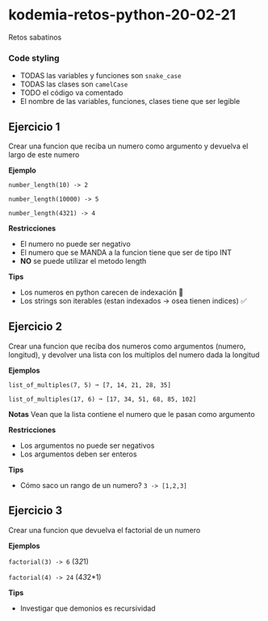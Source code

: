 # kodemia-retos-python-20-02-21
Retos sabatinos


### Code styling
- TODAS las variables y funciones son `snake_case`
- TODAS las clases son `camelCase`
- TODO el código va comentado
- El nombre de las variables, funciones, clases tiene que ser legible

## Ejercicio 1

Crear una funcion que reciba un numero como argumento y devuelva el largo de este numero

**Ejemplo**

`number_length(10) -> 2`

`number_length(10000) -> 5`

`number_length(4321) -> 4`

**Restricciones**
- El numero no puede ser negativo
- El numero que se MANDA a la funcion tiene que ser de tipo INT
- **NO** se puede utilizar el metodo length

**Tips**
- Los numeros en python carecen de indexación :poop:
- Los strings son iterables (estan indexados -> osea tienen indices) :white_check_mark:
  

## Ejercicio 2

Crear una funcion que reciba dos numeros como argumentos (numero, longitud), y devolver una lista con los multiplos del numero dada la longitud

**Ejemplos**

`list_of_multiples(7, 5) ➞ [7, 14, 21, 28, 35]`

`list_of_multiples(17, 6) ➞ [17, 34, 51, 68, 85, 102]`

**Notas**
Vean que la lista contiene el numero que le pasan como argumento

**Restricciones**
- Los argumentos no puede ser negativos
- Los argumentos deben ser enteros

**Tips**
- Cómo saco un rango de un numero? `3 -> [1,2,3]`

## Ejercicio 3

Crear una funcion que devuelva el factorial de un numero

**Ejemplos**

`factorial(3) -> 6` (3*2*1)

`factorial(4) -> 24` (4*3*2*1)

**Tips**

- Investigar que demonios es recursividad